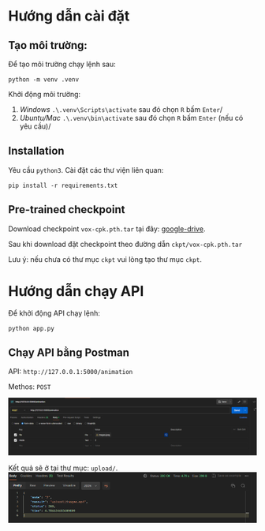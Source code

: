 
# Hướng dẫn cài đặt

## Tạo môi trường:
Để tạo môi trường chạy lệnh sau:
```
python -m venv .venv
```

Khởi động môi trường:

1) <i>Windows</i> ```.\.venv\Scripts\activate``` sau đó chọn `R` bấm `Enter`/
1) <i>Ubuntu/Mac</i> ```.\.venv\bin\activate``` sau đó chọn `R` bấm `Enter` (nếu có yêu cầu)/

## Installation

Yêu cầu ```python3```. Cài đặt các thư viện liên quan:
```
pip install -r requirements.txt
``` 

## Pre-trained checkpoint
Download checkpoint ```vox-cpk.pth.tar``` tại đây: [google-drive](https://drive.google.com/file/d/1_v_xW1V52gZCZnXgh1Ap_gwA9YVIzUnS/view?usp=drive_link).

Sau khi download đặt checkpoint theo đường dẫn ```ckpt/vox-cpk.pth.tar```

Lưu ý: nếu chưa có thư mục `ckpt` vui lòng tạo thư mục `ckpt`.

# Hướng dẫn chạy API

Để khởi động API chạy lệnh:
```
python app.py
```

## Chạy API bằng Postman

API: `http://127.0.0.1:5000/animation`

Methos: `POST`

![alt text](Api-1.png)

Kết quả sẽ ở tại thư mục: `upload/`.
![alt text](Api-2.png)
